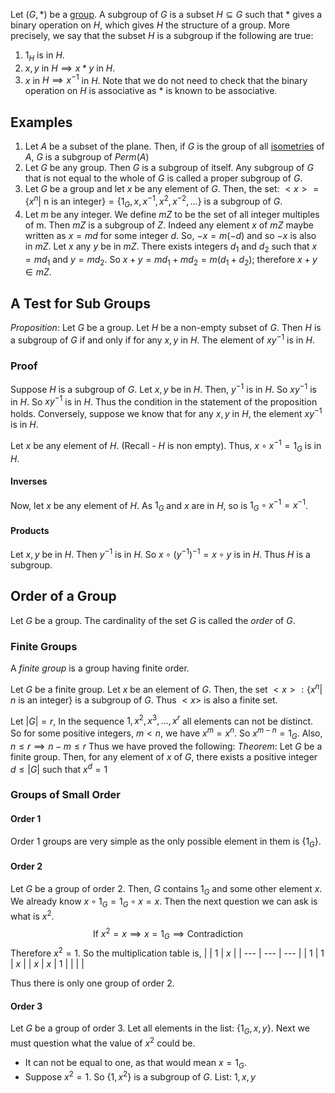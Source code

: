 Let $(G,*)$ be a [group](Groups). A subgroup of $G$ is a subset $H \subseteq G$ such that $*$ gives a binary operation on $H$, which gives $H$ the structure of a group.
More precisely, we say that the subset $H$ is a subgroup if the following are true:
1. $1_{H}$ is in $H$. 
2. $x,y$ in $H \implies x*y$ in $H$.
3. $x$ in $H \implies x ^{-1}$ in $H$. 
Note that we do not need to check that the binary operation on $H$ is associative as $*$ is known to be associative.

## Examples

1. Let $A$ be a subset of the plane. Then, if $G$ is the group of all [isometries](Isometries.md) of $A$, $G$ is a subgroup of $Perm(A)$
2. Let $G$ be any group. Then $G$ is a subgroup of itself. Any subgroup of $G$ that is not equal to the whole of $G$ is called a proper subgroup of $G$.
3. Let $G$ be a group and let $x$ be any element of $G$. Then, the set:
	$<x> = \{ x^{n} | \text{ n is an integer} \} = \{ 1_{G},x,x ^{-1},x^{2},x^{-2},\dots \}$
	is a subgroup of $G$.
4. Let $m$ be any integer. We define $mZ$ to be the set of all integer multiples of m. Then $mZ$ is a subgroup of $Z$. Indeed any element $x$ of $mZ$ maybe written as $x=md$ for some integer $d$. So, $-x=m(-d)$ and so $-x$ is also in $mZ$. Let $x$ any $y$ be in $mZ$. There exists integers $d_{1} \text{ and } d_{2}$ such that $x=md_{1}$ and $y=md_{2}$. So $x+y =md_{1}+md_{2} =m(d_{1}+d_{2})$; therefore $x+y \in mZ$.

## A Test for Sub Groups

$Proposition:$ Let $G$ be a group. Let $H$ be a non-empty subset of $G$. Then $H$ is a subgroup of $G$ if and only if for any $x,y$ in $H$. The element of $xy^{-1}$ is in $H$.

### Proof

Suppose $H$ is a subgroup of $G$. Let $x,y$ be in $H$. Then, $y^{-1}$ is in $H$. So $xy^{-1}$ is in $H$. So $xy^{-1}$ is in $H$. Thus the condition in the statement of the proposition holds. Conversely, suppose we know that for any $x,y$ in $H$, the element $xy^{-1}$ is in $H$.

Let $x$ be any element of $H$. (Recall - $H$ is non empty). Thus, $x \circ x ^{-1}=1_{G}$ is in $H$.

#### Inverses
Now, let $x$ be any element of $H$. As $1_{G}$ and $x$ are in $H$, so is $1_{G} \circ x ^{-1} = x ^{-1}$.

#### Products
Let $x,y$ be in $H$. Then $y ^{-1}$ is in $H$. So $x \circ (y ^{-1}) ^{-1} = x \circ y$ is in $H$. Thus $H$ is a subgroup.

## Order of a Group

Let $G$ be a group. The cardinality of the set $G$ is called the *order* of $G$.

### Finite Groups

A *finite group* is a group having finite order.

Let $G$ be a finite group. Let $x$ be an element of $G$. Then, the set $<x>:\{ x^{n} |\text{ }n \text{ is an integer} \}$ is a subgroup of $G$.
Thus $<x>$ is also a finite set.

Let $|G| = r$,
In the sequence $1,x^{2},x^{3},\dots,x^{r}$ all elements can not be distinct. So for some positive integers, $m<n$, we have $x^{m}=x^{n}$. So $x^{m-n}=1_{G}$. Also,
$n\leq r \implies n-m\leq r$
Thus we have proved the following:
$Theorem:$ Let $G$ be a finite group. Then, for any element of $x$ of $G$, there exists a positive integer $d \leq |G|$ such that $x^{d}=1$

### Groups of Small Order

#### Order 1
Order 1 groups are very simple as the only possible element in them is $\{ 1_{G} \}$. 

#### Order 2
Let $G$ be a group of order 2. Then, $G$ contains $1_{G}$ and some other element $x$. We already know $x \circ 1_{G}=1_{G} \circ x =x$. 
Then the next question we can ask is what is $x^{2}$.
$$
\text{If } x^{2}=x \implies x=1_{G} \implies \text{Contradiction}
$$
Therefore $x^{2}=1$.
So the multiplication table is,
|     | 1   | $x$   |
| --- | --- | --- |
| 1   | 1   | $x$   |
| $x$   | $x$   | 1   |    |     |     |

Thus there is only one group of order 2.

#### Order 3
Let $G$ be a group of order 3. Let all elements in the list: $\{ 1_{G},x,y \}$.
Next we must question what the value of $x^{2}$ could be.
- It can not be equal to one, as that would mean $x=1_{G}$.
- Suppose $x^{2}=1$. So $\{ 1,x^{2} \}$ is a subgroup of $G$.
	List: $1,x,y$
	